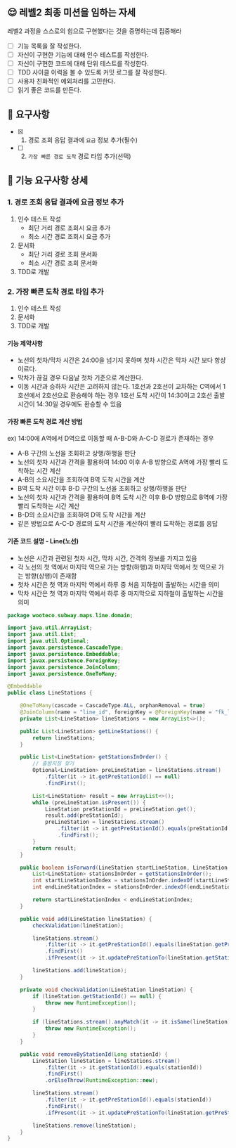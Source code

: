 ## 😌 레벨2 최종 미션을 임하는 자세

레벨2 과정을 스스로의 힘으로 구현했다는 것을 증명하는데 집중해라

- [ ] 기능 목록을 잘 작성한다.  
- [ ] 자신이 구현한 기능에 대해 인수 테스트를 작성한다.
- [ ] 자신이 구현한 코드에 대해 단위 테스트를 작성한다.
- [ ] TDD 사이클 이력을 볼 수 있도록 커밋 로그를 잘 작성한다.
- [ ] 사용자 친화적인 예외처리를 고민한다.
- [ ] 읽기 좋은 코드를 만든다.

## 🎯 요구사항

- [x] 1. 경로 조회 응답 결과에 `요금` 정보 추가(필수)
- [ ] 2. `가장 빠른 경로 도착` 경로 타입 추가(선택)

## 📑 기능 요구사항 상세

### 1. 경로 조회 응답 결과에 요금 정보 추가

1. 인수 테스트 작성
   - 최단 거리 경로 조회시 요금 추가
   - 최소 시간 경로 조회시 요금 추가
2. 문서화
   - 최단 거리 경로 조회 문서화
   - 최소 시간 경로 조회 문서화
3. TDD로 개발

### 2. 가장 빠른 도착 경로 타입 추가

1. 인수 테스트 작성
2. 문서화
3. TDD로 개발

#### 기능 제약사항

- 노선의 첫차/막차 시간은 24:00을 넘기지 못하며 첫차 시간은 막차 시간 보다 항상 이르다.
- 막차가 끊길 경우 다음날 첫차 기준으로 계산한다.
- 이동 시간과 승하차 시간은 고려하지 않는다. 1호선과 2호선이 교차하는 C역에서 1호선에서 2호선으로 환승해야 하는 경우 1호선 도착 시간이 14:30이고 2호선 출발 시간이 14:30일 경우에도 환승할 수 있음

#### 가장 빠른 도착 경로 계산 방법

ex) 14:00에 A역에서 D역으로 이동할 때 A-B-D와 A-C-D 경로가 존재하는 경우

- A-B 구간의 노선을 조회하고 상행/하행을 판단
- 노선의 첫차 시간과 간격을 활용하여 14:00 이후 A-B 방향으로 A역에 가장 빨리 도착하는 시간 계산
- A-B의 소요시간을 조회하여 B역 도착 시간을 계산
- B역 도착 시간 이후 B-D 구간의 노선을 조회하고 상행/하행을 판단
- 노선의 첫차 시간과 간격을 활용하여 B역 도착 시간 이후 B-D 방향으로 B역에 가장 빨리 도착하는 시간 계산
- B-D의 소요시간을 조회하여 D역 도착 시간을 계산
- 같은 방법으로 A-C-D 경로의 도착 시간을 계산하여 빨리 도착하는 경로를 응답

#### 기존 코드 설명 - Line(노선)

- 노선은 시간과 관련된 첫차 시간, 막차 시간, 간격의 정보를 가지고 있음
- 각 노선의 첫 역에서 마지막 역으로 가는 방향(하행)과 마지막 역에서 첫 역으로 가는 방향(상행)이 존재함
- 첫차 시간은 첫 역과 마지막 역에서 하루 중 처음 지하철이 출발하는 시간을 의미
- 막차 시간은 첫 역과 마지막 역에서 하루 중 마지막으로 지하철이 출발하는 시간을 의미



``` java
package wooteco.subway.maps.line.domain;

import java.util.ArrayList;
import java.util.List;
import java.util.Optional;
import javax.persistence.CascadeType;
import javax.persistence.Embeddable;
import javax.persistence.ForeignKey;
import javax.persistence.JoinColumn;
import javax.persistence.OneToMany;

@Embeddable
public class LineStations {

    @OneToMany(cascade = CascadeType.ALL, orphanRemoval = true)
    @JoinColumn(name = "line_id", foreignKey = @ForeignKey(name = "fk_line_station_to_line"))
    private List<LineStation> lineStations = new ArrayList<>();

    public List<LineStation> getLineStations() {
        return lineStations;
    }

    public List<LineStation> getStationsInOrder() {
        // 출발지점 찾기
        Optional<LineStation> preLineStation = lineStations.stream()
            .filter(it -> it.getPreStationId() == null)
            .findFirst();

        List<LineStation> result = new ArrayList<>();
        while (preLineStation.isPresent()) {
            LineStation preStationId = preLineStation.get();
            result.add(preStationId);
            preLineStation = lineStations.stream()
                .filter(it -> it.getPreStationId().equals(preStationId.getStationId()))
                .findFirst();
        }
        return result;
    }

    public boolean isForward(LineStation startLineStation, LineStation endLineStation) {
        List<LineStation> stationsInOrder = getStationsInOrder();
        int startLineStationIndex = stationsInOrder.indexOf(startLineStation);
        int endLineStationIndex = stationsInOrder.indexOf(endLineStation);

        return startLineStationIndex < endLineStationIndex;
    }

    public void add(LineStation lineStation) {
        checkValidation(lineStation);

        lineStations.stream()
            .filter(it -> it.getPreStationId().equals(lineStation.getPreStationId()))
            .findFirst()
            .ifPresent(it -> it.updatePreStationTo(lineStation.getStationId()));

        lineStations.add(lineStation);
    }

    private void checkValidation(LineStation lineStation) {
        if (lineStation.getStationId() == null) {
            throw new RuntimeException();
        }

        if (lineStations.stream().anyMatch(it -> it.isSame(lineStation))) {
            throw new RuntimeException();
        }
    }

    public void removeByStationId(Long stationId) {
        LineStation lineStation = lineStations.stream()
            .filter(it -> it.getStationId().equals(stationId))
            .findFirst()
            .orElseThrow(RuntimeException::new);

        lineStations.stream()
            .filter(it -> it.getPreStationId().equals(stationId))
            .findFirst()
            .ifPresent(it -> it.updatePreStationTo(lineStation.getPreStationId()));

        lineStations.remove(lineStation);
    }
}

```

